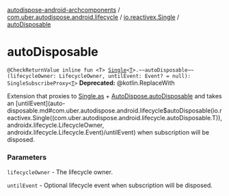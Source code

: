[autodispose-android-archcomponents](../../index.md) / [com.uber.autodispose.android.lifecycle](../index.md) / [io.reactivex.Single](index.md) / [autoDisposable](./auto-disposable.md)

# autoDisposable

`@CheckReturnValue inline fun <T> `[`Single`](http://reactivex.io/RxJava/2.x/javadoc/io/reactivex/Single.html)`<`[`T`](auto-disposable.md#T)`>.~~autoDisposable~~(lifecycleOwner: LifecycleOwner, untilEvent: Event? = null): SingleSubscribeProxy<`[`T`](auto-disposable.md#T)`>`
**Deprecated:** @kotlin.ReplaceWith

Extension that proxies to [Single.as](http://reactivex.io/RxJava/2.x/javadoc/io/reactivex/Single.html) + [AutoDispose.autoDisposable](#) and takes an [untilEvent](auto-disposable.md#com.uber.autodispose.android.lifecycle$autoDisposable(io.reactivex.Single((com.uber.autodispose.android.lifecycle.autoDisposable.T)), androidx.lifecycle.LifecycleOwner, androidx.lifecycle.Lifecycle.Event)/untilEvent) when
subscription will be disposed.

### Parameters

`lifecycleOwner` - The lifecycle owner.

`untilEvent` - Optional lifecycle event when subscription will be disposed.